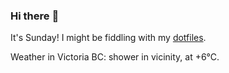 ### Hi there :wave:

It's Sunday! I might be fiddling with my [dotfiles](https://github.com/bewuethr/dotfiles).

Weather in Victoria BC: shower in vicinity, at +6°C.
